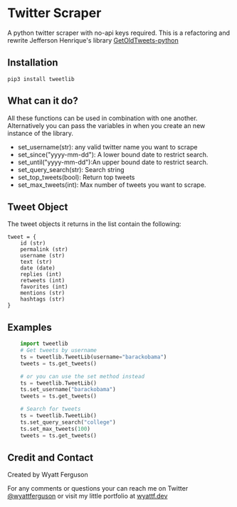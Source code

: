 # Twitter Scraper
A python twitter scraper with no-api keys required. This is a refactoring and rewrite Jefferson Henrique's library [GetOldTweets-python](https://github.com/Jefferson-Henrique/GetOldTweets-python)

## Installation 
    pip3 install tweetlib


## What can it do?
All these functions can be used in combination with one another. Alternatively you can pass the variables in when you create an new instance of the library.


- set_username(str): any valid twitter name you want to scrape
- set_since("yyyy-mm-dd"): A lower bound date to restrict search.
- set_until("yyyy-mm-dd"):An upper bound date to restrict search.
- set_query_search(str): Search string
- set_top_tweets(bool): Return top tweets
- set_max_tweets(int): Max number of tweets you want to scrape.


## Tweet Object
The tweet objects it returns in the list contain the following:

    tweet = {
        id (str)
        permalink (str)
        username (str)
        text (str)
        date (date)
        replies (int)
        retweets (int)
        favorites (int)
        mentions (str)
        hashtags (str)
    }


## Examples

``` python
    import tweetlib
    # Get tweets by username
    ts = tweetlib.TweetLib(username="barackobama")
    tweets = ts.get_tweets()

    # or you can use the set method instead
    ts = tweetlib.TweetLib()
    ts.set_username("barackobama")
    tweets = ts.get_tweets()

    # Search for tweets
    ts = tweetlib.TweetLib()
    ts.set_query_search("college")
    ts.set_max_tweets(100)
    tweets = ts.get_tweets()
```    


## Credit and Contact

Created by Wyatt Ferguson 

For any comments or questions your can reach me on Twitter [@wyattferguson](https://twitter.com/wyattferguson) or visit my little portfolio at [wyattf.dev](https://wyattf.dev)
